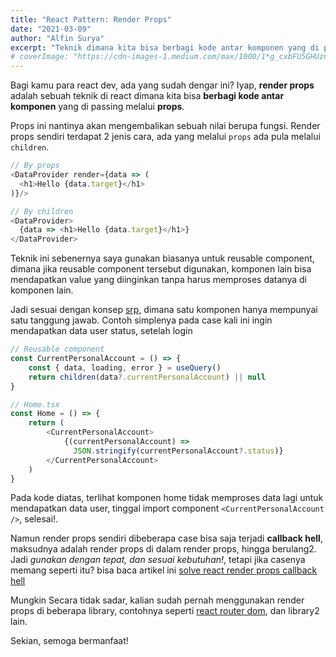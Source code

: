 ```yaml
---
title: "React Pattern: Render Props"
date: "2021-03-09"
author: "Alfin Surya"
excerpt: "Teknik dimana kita bisa berbagi kode antar komponen yang di passing melalui props. Props ini nantinya akan mengembalikan sebuah nilai berupa fungsi."
# coverImage: "https://cdn-images-1.medium.com/max/1000/1*g_cxbFU5GHUzn43-FCnd_w.png"
---
```


Bagi kamu para react dev, ada yang sudah dengar ini? Iyap, **render props** adalah sebuah teknik di react dimana kita bisa **berbagi kode antar komponen** yang di passing melalui **props**. 

Props ini nantinya akan mengembalikan sebuah nilai berupa fungsi. Render props sendiri terdapat 2 jenis cara, ada yang melalui `props` ada pula melalui `children`.

```js
// By props
<DataProvider render={data => (
  <h1>Hello {data.target}</h1>
)}/>

// By children
<DataProvider>
  {data => <h1>Hello {data.target}</h1>}
</DataProvider>
```

Teknik ini sebenernya saya gunakan biasanya untuk reusable component, dimana jika reusable component tersebut digunakan, komponen lain bisa mendapatkan value yang diinginkan tanpa harus memproses datanya di komponen lain. 

Jadi sesuai dengan konsep [srp](https://en.wikipedia.org/wiki/Single-responsibility_principle), dimana satu komponen hanya mempunyai satu tanggung jawab. Contoh simplenya pada case kali ini ingin mendapatkan data user status, setelah login

```js
// Reusable component
const CurrentPersonalAccount = () => {
    const { data, loading, error } = useQuery()
    return children(data?.currentPersonalAccount) || null
}

// Home.tsx
const Home = () => {
    return (
        <CurrentPersonalAccount>
            {(currentPersonalAccount) => 
              JSON.stringify(currentPersonalAccount?.status)}
        </CurrentPersonalAccount>
    )
}
```

Pada kode diatas, terlihat komponen home tidak memproses data lagi untuk mendapatkan data user, tinggal import component `<CurrentPersonalAccount />`, selesai!. 

Namun render props sendiri dibeberapa case bisa saja terjadi **callback hell**, maksudnya adalah render props di dalam render props, hingga berulang2. Jadi *gunakan dengan tepat, dan sesuai kebutuhan!*, tetapi jika casenya memang seperti itu? bisa baca artikel ini [solve react render props callback hell](https://dmitripavlutin.com/solve-react-render-props-callback-hell/)

 Mungkin Secara tidak sadar, kalian sudah pernah menggunakan render props di beberapa library, contohnya seperti [react router dom](https://reactrouter.com/web/api/Route/render-func), dan library2 lain. 
 
 Sekian, semoga bermanfaat!